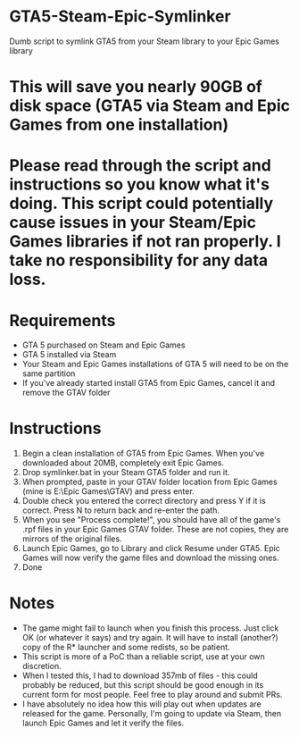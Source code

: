 # GTA5-Steam-Epic-Symlinker
Dumb script to symlink GTA5 from your Steam library to your Epic Games library

# This will save you nearly 90GB of disk space (GTA5 via Steam and Epic Games from one installation)

# Please read through the script and instructions so you know what it's doing. This script could potentially cause issues in your Steam/Epic Games libraries if not ran properly. I take no responsibility for any data loss.

# Requirements
 * GTA 5 purchased on Steam and Epic Games
 * GTA 5 installed via Steam
 * Your Steam and Epic Games installations of GTA 5 will need to be on the same partition
 * If you've already started install GTA5 from Epic Games, cancel it and remove the GTAV folder

# Instructions
1. Begin a clean installation of GTA5 from Epic Games. When you've downloaded about 20MB, completely exit Epic Games.
2. Drop symlinker.bat in your Steam GTA5 folder and run it.
3. When prompted, paste in your GTAV folder location from Epic Games (mine is E:\Epic Games\GTAV) and press enter.
4. Double check you entered the correct directory and press Y if it is correct. Press N to return back and re-enter the path.
5. When you see "Process complete!", you should have all of the game's .rpf files in your Epic Games GTAV folder. These are not copies, they are mirrors of the original files.
6. Launch Epic Games, go to Library and click Resume under GTA5. Epic Games will now verify the game files and download the missing ones. 
7. Done

# Notes
* The game might fail to launch when you finish this process. Just click OK (or whatever it says) and try again. It will have to install (another?) copy of the R* launcher and some redists, so be patient.
* This script is more of a PoC than a reliable script, use at your own discretion.
* When I tested this, I had to download 357mb of files - this could probably be reduced, but this script should be good enough in its current form for most people. Feel free to play around and submit PRs.
*  I have absolutely no idea how this will play out when updates are released for the game. Personally, I'm going to update via Steam, then launch Epic Games and let it verify the files.
